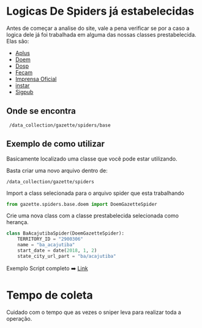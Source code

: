 # Logicas De Spiders já estabelecidas
  Antes de começar a analise do site, vale a pena verificar se por a caso a logica dele já foi trabalhada em alguma das nossas classes prestabelecida.
  Elas são:
  - [Aplus](/data_collection/gazette/spiders/base/aplus.py)
  - [Doem](/data_collection/gazette/spiders/base/doem.py)
  - [Dosp](/data_collection/gazette/spiders/base/dosp.py)
  - [Fecam](/data_collection/gazette/spiders/base/fecam.py)
  - [Imprensa Oficial](/data_collection/gazette/spiders/base/imprensa_oficial.py)
  - [instar](/data_collection/gazette/spiders/base/instar.py)
  - [Sigpub](/data_collection/gazette/spiders/base/sigpub.py)

## Onde se encontra

```console
 /data_collection/gazette/spiders/base
```

## Exemplo de como utilizar
Basicamente localizado uma classe que você pode estar utilizando.

Basta criar uma novo arquivo dentro de:

```console
/data_collection/gazette/spiders
```
Import a class selecionada para o arquivo spider que esta trabalhando

```python
from gazette.spiders.base.doem import DoemGazetteSpider
```

Crie uma nova class com a classe prestabelecida selecionada como herança.

```python
class BaAcajutibaSpider(DoemGazetteSpider):
    TERRITORY_ID = "2900306"
    name = "ba_acajutiba"
    start_date = date(2018, 1, 2)
    state_city_url_part = "ba/acajutiba"
```
Exemplo Script completo ➡️ [Link](/data_collection/gazette/spiders/ba_acajutiba.py)

# Tempo de coleta

Cuidado com o tempo que as vezes o sniper leva para realizar toda a operação.
